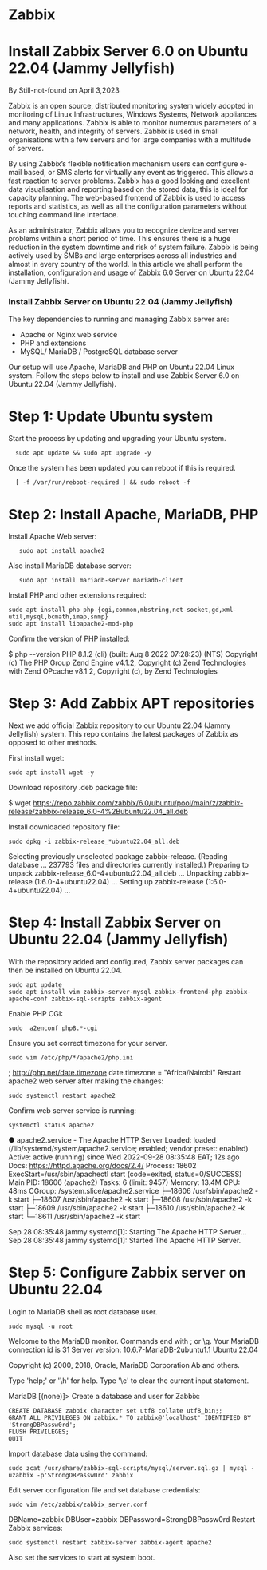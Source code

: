 # Zabbix
# Install Zabbix Server 6.0 on Ubuntu 22.04 (Jammy Jellyfish)
By Still-not-found on April 3,2023  

Zabbix is an open source, distributed monitoring system widely adopted in monitoring of Linux Infrastructures, Windows Systems, Network appliances and many applications. Zabbix is able to monitor numerous parameters of a network, health, and integrity of servers. Zabbix is used in small organisations with a few servers and for large companies with a multitude of servers.

By using Zabbix’s flexible notification mechanism users can configure e-mail based, or SMS alerts for virtually any event as triggered. This allows a fast reaction to server problems. Zabbix has a good looking and excellent data visualisation and reporting based on the stored data, this is ideal for capacity planning. The web-based frontend of Zabbix is used to access reports and statistics, as well as all the configuration parameters without touching command line interface.

As an administrator, Zabbix allows you to recognize device and server problems within a short period of time. This ensures there is a huge reduction in the system downtime and risk of system failure. Zabbix is being actively used by SMBs and large enterprises across all industries and almost in every country of the world. In this article we shall perform the installation, configuration and usage of Zabbix 6.0 Server on Ubuntu 22.04 (Jammy Jellyfish).

### Install Zabbix Server on Ubuntu 22.04 (Jammy Jellyfish)
The key dependencies to running and managing Zabbix server are:
* Apache or Nginx web service
* PHP and extensions
* MySQL/ MariaDB / PostgreSQL database server

Our setup will use Apache, MariaDB and PHP on Ubuntu 22.04 Linux system. Follow the steps below to install and use Zabbix Server 6.0 on Ubuntu 22.04 (Jammy Jellyfish).

# Step 1: Update Ubuntu system
Start the process by updating and upgrading your Ubuntu system.

      sudo apt update && sudo apt upgrade -y
Once the system has been updated you can reboot if this is required.

      [ -f /var/run/reboot-required ] && sudo reboot -f
# Step 2: Install Apache, MariaDB, PHP
Install Apache Web server:

       sudo apt install apache2
Also install MariaDB database server:

       sudo apt install mariadb-server mariadb-client
Install PHP and other extensions required:

    sudo apt install php php-{cgi,common,mbstring,net-socket,gd,xml-util,mysql,bcmath,imap,snmp}
    sudo apt install libapache2-mod-php
Confirm the version of PHP installed:

$ php --version
PHP 8.1.2 (cli) (built: Aug  8 2022 07:28:23) (NTS)
Copyright (c) The PHP Group
Zend Engine v4.1.2, Copyright (c) Zend Technologies
    with Zend OPcache v8.1.2, Copyright (c), by Zend Technologies
# Step 3: Add Zabbix APT repositories
Next we add official Zabbix repository to our Ubuntu 22.04 (Jammy Jellyfish) system. This repo contains the latest packages of Zabbix as opposed to other methods.

First install wget:

    sudo apt install wget -y
Download repository .deb package file:

   $ wget https://repo.zabbix.com/zabbix/6.0/ubuntu/pool/main/z/zabbix-release/zabbix-release_6.0-4%2Bubuntu22.04_all.deb

Install downloaded repository file:

    sudo dpkg -i zabbix-release_*ubuntu22.04_all.deb
Selecting previously unselected package zabbix-release.
(Reading database ... 237793 files and directories currently installed.)
Preparing to unpack zabbix-release_6.0-4+ubuntu22.04_all.deb ...
Unpacking zabbix-release (1:6.0-4+ubuntu22.04) ...
Setting up zabbix-release (1:6.0-4+ubuntu22.04) ...

# Step 4: Install Zabbix Server on Ubuntu 22.04 (Jammy Jellyfish)
With the repository added and configured, Zabbix server packages can then be installed on Ubuntu 22.04.

    sudo apt update
    sudo apt install vim zabbix-server-mysql zabbix-frontend-php zabbix-apache-conf zabbix-sql-scripts zabbix-agent
Enable PHP CGI:

    sudo  a2enconf php8.*-cgi
Ensure you set correct timezone for your server.

    sudo vim /etc/php/*/apache2/php.ini 
; http://php.net/date.timezone
date.timezone = "Africa/Nairobi"
Restart apache2 web server after making the changes:

    sudo systemctl restart apache2
Confirm web server service is running:

    systemctl status apache2
● apache2.service - The Apache HTTP Server
     Loaded: loaded (/lib/systemd/system/apache2.service; enabled; vendor preset: enabled)
     Active: active (running) since Wed 2022-09-28 08:35:48 EAT; 12s ago
       Docs: https://httpd.apache.org/docs/2.4/
    Process: 18602 ExecStart=/usr/sbin/apachectl start (code=exited, status=0/SUCCESS)
   Main PID: 18606 (apache2)
      Tasks: 6 (limit: 9457)
     Memory: 13.4M
        CPU: 48ms
     CGroup: /system.slice/apache2.service
             ├─18606 /usr/sbin/apache2 -k start
             ├─18607 /usr/sbin/apache2 -k start
             ├─18608 /usr/sbin/apache2 -k start
             ├─18609 /usr/sbin/apache2 -k start
             ├─18610 /usr/sbin/apache2 -k start
             └─18611 /usr/sbin/apache2 -k start

Sep 28 08:35:48 jammy systemd[1]: Starting The Apache HTTP Server...
Sep 28 08:35:48 jammy systemd[1]: Started The Apache HTTP Server.

# Step 5: Configure Zabbix server on Ubuntu 22.04
Login to MariaDB shell as root database user.

    sudo mysql -u root
Welcome to the MariaDB monitor.  Commands end with ; or \g.
Your MariaDB connection id is 31
Server version: 10.6.7-MariaDB-2ubuntu1.1 Ubuntu 22.04

Copyright (c) 2000, 2018, Oracle, MariaDB Corporation Ab and others.

Type 'help;' or '\h' for help. Type '\c' to clear the current input statement.

MariaDB [(none)]>
Create a database and user for Zabbix:

    CREATE DATABASE zabbix character set utf8 collate utf8_bin;;
    GRANT ALL PRIVILEGES ON zabbix.* TO zabbix@'localhost' IDENTIFIED BY 'StrongDBPassw0rd';
    FLUSH PRIVILEGES; 
    QUIT 
Import database data using the command:

    sudo zcat /usr/share/zabbix-sql-scripts/mysql/server.sql.gz | mysql -uzabbix -p'StrongDBPassw0rd' zabbix
Edit server configuration file and set database credentials:

    sudo vim /etc/zabbix/zabbix_server.conf
DBName=zabbix
DBUser=zabbix
DBPassword=StrongDBPassw0rd
Restart Zabbix services:

    sudo systemctl restart zabbix-server zabbix-agent apache2
Also set the services to start at system boot.

